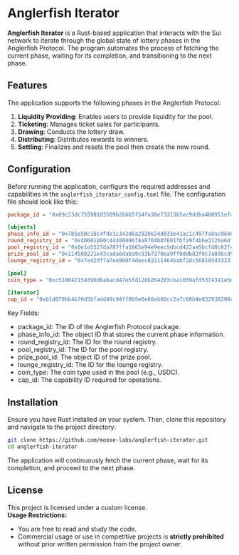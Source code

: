 # Anglerfish Iterator

**Anglerfish Iterator** is a Rust-based application that interacts with the Sui network to iterate through the global state of lottery phases in the Anglerfish Protocol. The program automates the process of fetching the current phase, waiting for its completion, and transitioning to the next phase.

## Features

The application supports the following phases in the Anglerfish Protocol:

1. **Liquidity Providing**: Enables users to provide liquidity for the pool.
2. **Ticketing**: Manages ticket sales for participants.
3. **Drawing**: Conducts the lottery draw.
4. **Distributing**: Distributes rewards to winners.
5. **Settling**: Finalizes and resets the pool then create the new round.

## Configuration

Before running the application, configure the required addresses and capabilities in the `anglerfish_iterator_config.toml` file. The configuration file should look like this:

```toml
package_id = "0x09c23dc75590103509b266b5f54fa38e73313b5ec9ddba480951efd9c70bec00"

[objects]
phase_info_id = "0x7b5e50c18c4fde1c342d6a2920e24d833e41ac1c497fa0ac06b6f2d46fc959ee"
round_registry_id = "0x40601860c44486096f4a8704b07601fbfa9f4bbe3126a64fe192fec9ab29c8cd"
pool_registry_id = "0x0e1e5527da787ffa1665e94e9eec5dbcd422aa5bcfd8c62f45cafd40c745bc98"
prize_pool_id = "0x114580221e43cada6daba9c93b7370ea9ff0ddb83f9c7a8d6cd962add4212efd"
lounge_registry_id = "0x7ed2df7a7ee900f4deec82211464babf2dc568185d332371bcabe63def09b7a5"

[pool]
coin_type = "0xc51004215439bd6a6acd47e5fd128b264203cba1059afd5374341e5d850326fc::usdc::USDC"

[iterator]
cap_id = "0xb1d079bb4b76d5bfadd49c94ff8b5e6e66eb60cc2a7c68b4e832938298c06325"
```

Key Fields:

- package_id: The ID of the Anglerfish Protocol package.
- phase_info_id: The object ID that stores the current phase information.
- round_registry_id: The ID for the round registry.
- pool_registry_id: The ID for the pool registry.
- prize_pool_id: The object ID of the prize pool.
- lounge_registry_id: The ID for the lounge registry.
- coin_type: The coin type used in the pool (e.g., USDC).
- cap_id: The capability ID required for operations.

## Installation

Ensure you have Rust installed on your system. Then, clone this repository and navigate to the project directory:

```bash
git clone https://github.com/moose-labs/anglerfish-iterator.git
cd anglerfish-iterator
```

The application will continuously fetch the current phase, wait for its completion, and proceed to the next phase.

## License

This project is licensed under a custom license.  
**Usage Restrictions:**

- You are free to read and study the code.
- Commercial usage or use in competitive projects is **strictly prohibited** without prior written permission from the project owner.
